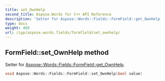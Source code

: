 ```yaml
---
title: set_OwnHelp
second_title: Aspose.Words for C++ API Reference
description: 'Setter for Aspose::Words::Fields::FormField::get_OwnHelp.'
type: docs
weight: 469
url: /cpp/aspose.words.fields/formfield/set_ownhelp/
---
```

## FormField::set_OwnHelp method


Setter for [Aspose::Words::Fields::FormField::get_OwnHelp](../get_ownhelp/).

```cpp
void Aspose::Words::Fields::FormField::set_OwnHelp(bool value)
```

